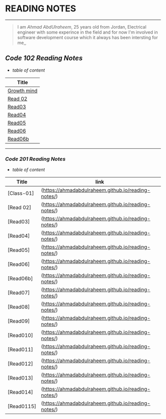 # READING NOTES
___
> I am *Ahmad AbdUlraheem*, 25 years old from Jordan, Electrical engineer with some experince in the field and for now I'm involved in software development course which it always has been intersting for me,, 

## ***Code 102 Reading Notes*** 
* *table of content*

| **Title**    | 
| ------------- |
|  [Growth mind](https://ahmadabdulraheem.github.io/reading-notes/growthMind)| 
| [Read 02](https://ahmadabdulraheem.github.io/reading-notes/read02)  |
| [Read03](https://ahmadabdulraheem.github.io/reading-notes/read03) |
| [Read04](https://ahmadabdulraheem.github.io/reading-notes/read04) | 
|[Read05](https://ahmadabdulraheem.github.io/reading-notes/read05) | 
| [Read06](https://ahmadabdulraheem.github.io/reading-notes/read06) | 
|[Read06b](https://ahmadabdulraheem.github.io/reading-notes/read06b) |


________
### ***Code 201 Reading Notes***
* *table of content*

| **Title**    | **link** |
| ------------- |------|
|  [Class-01] |(https://ahmadabdulraheem.github.io/reading-notes/) | 
| [Read 02] |(https://ahmadabdulraheem.github.io/reading-notes/)  |
| [Read03] | (https://ahmadabdulraheem.github.io/reading-notes/) |
| [Read04] | (https://ahmadabdulraheem.github.io/reading-notes/) | 
| [Read05] | (https://ahmadabdulraheem.github.io/reading-notes/) | 
| [Read06] | (https://ahmadabdulraheem.github.io/reading-notes/) | 
| [Read06b] | (https://ahmadabdulraheem.github.io/reading-notes/) |
| [Read07] | (https://ahmadabdulraheem.github.io/reading-notes/) |
| [Read08] | (https://ahmadabdulraheem.github.io/reading-notes/) | 
| [Read09] | (https://ahmadabdulraheem.github.io/reading-notes/) | 
| [Read010] | (https://ahmadabdulraheem.github.io/reading-notes/) | 
|[Read011]|(https://ahmadabdulraheem.github.io/reading-notes/) |
 |[Read012]|(https://ahmadabdulraheem.github.io/reading-notes/) |
| [Read013]|(https://ahmadabdulraheem.github.io/reading-notes/) | 
|[Read014]|(https://ahmadabdulraheem.github.io/reading-notes/) | 
| [Read0115]|(https://ahmadabdulraheem.github.io/reading-notes/) | 
